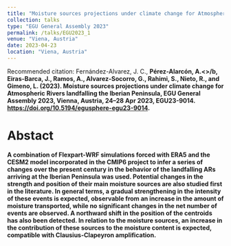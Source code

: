 ```yaml
---
title: "Moisture sources projections under climate change for Atmospheric Rivers landfalling the Iberian Peninsula"
collection: talks
type: "EGU General Assembly 2023"
permalink: /talks/EGU2023_1
venue: "Viena, Austria"
date: 2023-04-23
location: "Viena, Austria"
---
```


Recommended citation: Fernández-Alvarez, J. C., <b>Pérez-Alarcón, A.<>/b, Eiras-Barca, J., Ramos, A., Alvarez-Socorro, G., Rahimi, S., Nieto, 
R., and Gimeno, L. (2023). Moisture sources projections under climate change for Atmospheric Rivers landfalling the Iberian Peninsula, EGU General
Assembly 2023, Vienna, Austria, 24–28 Apr 2023, EGU23-9014. https://doi.org/10.5194/egusphere-egu23-9014. 


# Abstact
A combination of Flexpart-WRF simulations forced with ERA5 and the CESM2 model incorporated in the CMIP6 project to infer a series of changes over 
the present century in the behavior of the landfalling ARs arriving at the Iberian Peninsula was used. Potential changes in the strength and
position of their main moisture sources are also studied first in the literature. In general terms, a gradual strengthening in the intensity of 
these events is expected, observable from an increase in the amount of moisture transported, while no significant changes in the net number of 
events are observed. A northward shift in the position of the centroids has also been detected. In relation to the moisture sources, an increase 
in the contribution of these sources to the moisture content is expected, compatible with Clausius-Clapeyron amplification.
